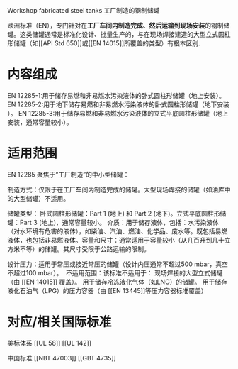 Workshop fabricated steel tanks
工厂制造的钢制储罐

欧洲标准（EN），专门针对在​**​工厂车间内制造完成、然后运输到现场安装​**​的钢制储罐。这类储罐通常是标准化设计、批量生产的，与在现场焊接建造的大型立式圆柱形储罐（如[[​API Std 650]]或[[EN 14015​]]所覆盖的类型）有根本区别.

# 内容组成

​​EN 12285-1:​​ 用于储存易燃和非易燃水污染液体的卧式圆柱形储罐（​​地上安装​​）。
​​EN 12285-2:​​ 用于地下储存易燃和非易燃水污染液体的卧式圆柱形储罐（​​地下安装​​）。
​​EN 12285-3:​​ 用于储存易燃和非易燃水污染液体的立式平底圆柱形储罐（​​地上安装​​，通常容量较小）。


# 适用范围
EN 12285 聚焦于“工厂制造”的中小型储罐：

​​制造方式​​：仅限于在​​工厂车间内制造完成​​的储罐。大型现场焊接的储罐（如油库中的大型储罐）不适用。

​​储罐类型​​：
​​卧式圆柱形储罐​​：Part 1 (地上) 和 Part 2 (地下)。
​​立式平底圆柱形储罐​​：Part 3 (地上)，通常容量较小。
​​
介质​​：用于储存​​液体​​，包括：水污染液体​​（对水环境有危害的液体），如柴油、汽油、燃油、化学品、废水等。既包括​​易燃液体​​，也包括​​非易燃液体​​。 
​​
容量和尺寸​​：通常适用于容量较小（从几百升到几十立方米不等）的储罐。其尺寸受限于公路运输的限制。

​​设计压力​​：适用于常压或接近常压的储罐（设计内压通常不超过500 mbar，真空不超过100 mbar）。
​​
不适用范围​​：该标准不适用于：
现场焊接的大型立式储罐（由 ​​[[EN 14015​]]​​ 覆盖）。
用于储存冷冻液化气体（如LNG）的储罐。
用于储存液化石油气（LPG）的压力容器（由 ​​[[EN 13445]]​​ 等压力容器标准覆盖）


# 对应/相关国际标准

美标体系
[[UL 58]]
[[UL 142]]

中国标准
[[NBT 47003]] 
[[GBT 4735]]


